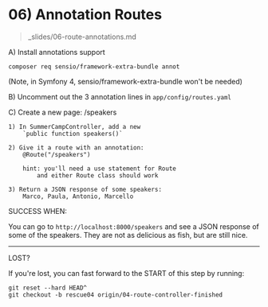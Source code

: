 # 06) Annotation Routes
> _slides/06-route-annotations.md

A) Install annotations support

    composer req sensio/framework-extra-bundle annot

(Note, in Symfony 4, sensio/framework-extra-bundle won't be needed)

B) Uncomment out the 3 annotation lines in
    `app/config/routes.yaml`

C) Create a new page: /speakers

    1) In SummerCampController, add a new
        `public function speakers()`

    2) Give it a route with an annotation:
        @Route("/speakers")

        hint: you'll need a use statement for Route
            and either Route class should work 

    3) Return a JSON response of some speakers:
        Marco, Paula, Antonio, Marcello

SUCCESS WHEN:

You can go to `http://localhost:8000/speakers` and
see a JSON response of some of the speakers. They
are not as delicious as fish, but are still nice.

---------

LOST?

If you're lost, you can fast forward to the START of
this step by running:

    git reset --hard HEAD^
    git checkout -b rescue04 origin/04-route-controller-finished
